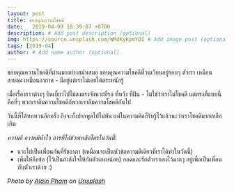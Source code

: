 ```yaml
---
layout: post
title: ขอบคุณความโชคดี
date:   2019-04-09 18:39:07 +0700
description: # Add post description (optional)
img: https://source.unsplash.com/WMdKyKpmYDI # Add image post (optional)
tags: [2019-04]
author: # Add name author (optional)
---
```

ขอบคุณความโชคดีที่ผ่านมาอย่างสม่ำเสมอ ขอบคุณความโชคดีที่วนเวียนอยู่รอบๆ ตัวเรา เหมือนสายลม เหมือนอากาศ - มีอยู่แต่เราไม่เคยได้ตระหนักรู้

เมื่อเรื่องราวต่างๆ บิดเบี้ยวไปไม่ลงตรงจังหวะที่รอ ที่หวัง ที่ฝัน - ไม่ใช่ว่าเราไม่โชคดี แต่ตรงที่แบบนี้คือที่ๆ พวกเราลืมความโชคดีกัพวกเราลืมความโชคดีกันไป

วันนี้ที่ได้ทบทวนอีกครั้ง ถึงจะยั้งปากพูดไปไม่ทัน แต่ในความคิดก็รับรู้ไว้แล้วนะว่าเราโชคดีมากเหลือเกิน <i class="fa fa-child" style="color:plum"></i>

*ความดี ความมีน้ำใจ การที่ได้ช่วยเหลือใครในวันนี้*:
- แวะไปเป็นเพื่อนกันที่รัชอาภา (เหมือนจะเป็นหัวข้อความดีเดียวที่เราได้ทำในวันนี้)
- เพิ่มให้อีกข้อ (ไว้เป็นกำลังใจให้กับตัวเองหน่อย) กอดและรักตัวเราเองไว้มากๆ อยู่เพื่อเป็นเพื่อนกับตัวเราด้วย :)

*Photo by [Alain Pham](https://unsplash.com/@alain_pham) on [Unsplash](https://unsplash.com)*
